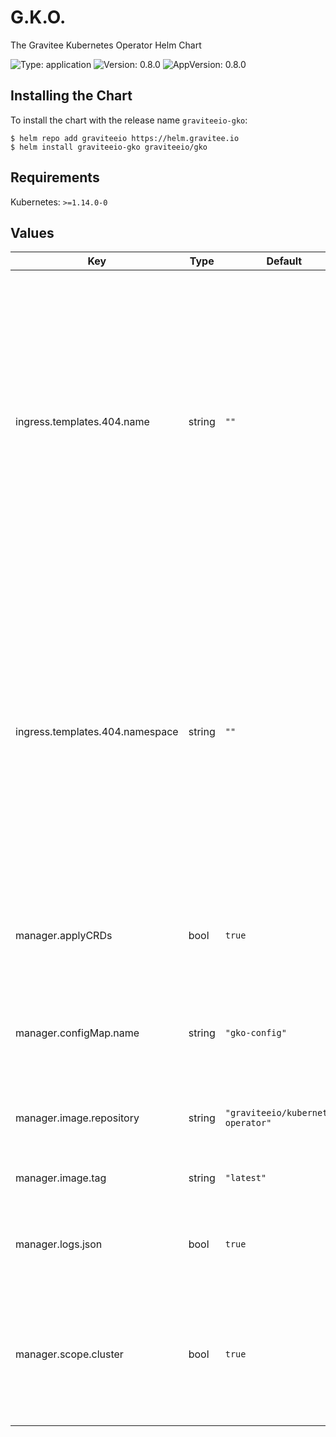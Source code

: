 # G.K.O.

The Gravitee Kubernetes Operator Helm Chart

![Type: application](https://img.shields.io/badge/Type-application-informational?style=flat-square) ![Version: 0.8.0](https://img.shields.io/badge/Version-0.8.0-informational?style=flat-square) ![AppVersion: 0.8.0](https://img.shields.io/badge/AppVersion-0.8.0-informational?style=flat-square)

## Installing the Chart

To install the chart with the release name `graviteeio-gko`:

```console
$ helm repo add graviteeio https://helm.gravitee.io
$ helm install graviteeio-gko graviteeio/gko
```

## Requirements

Kubernetes: `>=1.14.0-0`

## Values

| Key | Type | Default | Description |
|-----|------|---------|-------------|
| ingress.templates.404.name | string | `""` | name of the config map storing the HTTP 404 ingress response template. A default template is used if this entry is empty. The config map should contain a content key and a contentType key. The default template is used if one of the key is missing. |
| ingress.templates.404.namespace | string | `""` | namespace of the config map storing the HTTP 404 ingress response template. A default template is used if this entry is empty. The config map should contain a content key and a contentType key. The default template is used if one of the key is missing.        |
| manager.applyCRDs | bool | `true` | If true, the manager will apply custom resource definitions on startup. |
| manager.configMap.name | string | `"gko-config"` | The name of the config map used to set the manager config from this values. |
| manager.image.repository | string | `"graviteeio/kubernetes-operator"` | Specifies the docker registry and image name to use. |
| manager.image.tag | string | `"latest"` | Specifies the docker image tag to use. |
| manager.logs.json | bool | `true` | Whether to output manager logs in JSON format. |
| manager.scope.cluster | bool | `true` | If true, the manager listens to resources created in the whole cluster. Use false to listen only in the release namespace. |

